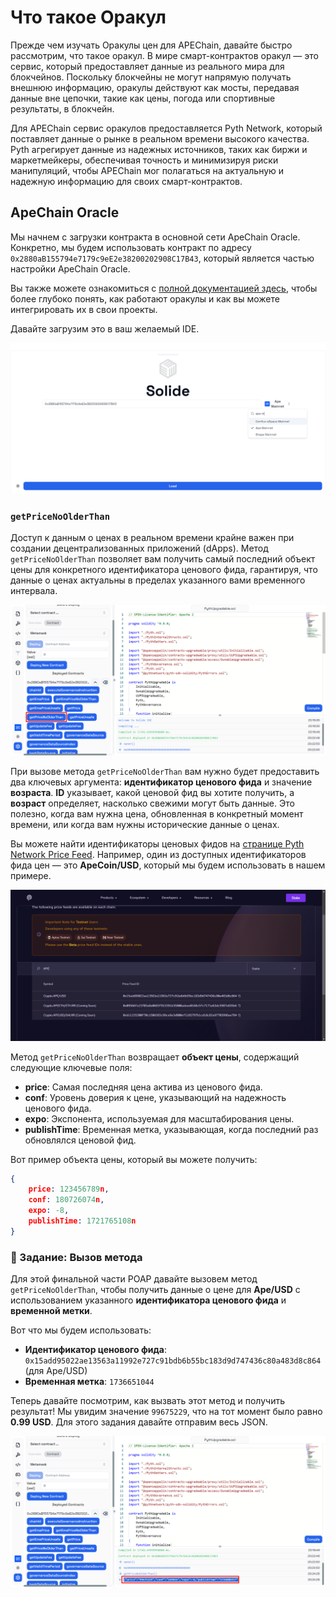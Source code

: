 # Что такое Оракул

Прежде чем изучать Оракулы цен для APEChain, давайте быстро рассмотрим, что такое оракул. В мире смарт-контрактов оракул — это сервис, который предоставляет данные из реального мира для блокчейнов. Поскольку блокчейны не могут напрямую получать внешнюю информацию, оракулы действуют как мосты, передавая данные вне цепочки, такие как цены, погода или спортивные результаты, в блокчейн.

Для APEChain сервис оракулов предоставляется Pyth Network, который поставляет данные о рынке в реальном времени высокого качества. Pyth агрегирует данные из надежных источников, таких как биржи и маркетмейкеры, обеспечивая точность и минимизируя риски манипуляций, чтобы APEChain мог полагаться на актуальную и надежную информацию для своих смарт-контрактов.

## ApeChain Oracle

Мы начнем с загрузки контракта в основной сети ApeChain Oracle. Конкретно, мы будем использовать контракт по адресу `0x2880aB155794e7179c9eE2e38200202908C17B43`, который является частью настройки ApeChain Oracle.

Вы также можете ознакомиться с [полной документацией здесь](https://docs.apechain.com/oracles), чтобы более глубоко понять, как работают оракулы и как вы можете интегрировать их в свои проекты.

Давайте загрузим это в ваш желаемый IDE.

![](https://raw.githubusercontent.com/POLearn/build-on-apechain/refs/heads/master/content/assets/images/oracle_load.png)

### `getPriceNoOlderThan`

Доступ к данным о ценах в реальном времени крайне важен при создании децентрализованных приложений (dApps). Метод `getPriceNoOlderThan` позволяет вам получить самый последний объект цены для конкретного идентификатора ценового фида, гарантируя, что данные о ценах актуальны в пределах указанного вами временного интервала.

![](https://raw.githubusercontent.com/POLearn/build-on-apechain/refs/heads/master/content/assets/images/oracle_method.png)

При вызове метода `getPriceNoOlderThan` вам нужно будет предоставить два ключевых аргумента: **идентификатор ценового фида** и значение **возраста**. **ID** указывает, какой ценовой фид вы хотите получить, а **возраст** определяет, насколько свежими могут быть данные. Это полезно, когда вам нужна цена, обновленная в конкретный момент времени, или когда вам нужны исторические данные о ценах.

Вы можете найти идентификаторы ценовых фидов на [странице Pyth Network Price Feed](https://www.pyth.network/developers/price-feed-ids). Например, один из доступных идентификаторов фида цен — это **ApeCoin/USD**, который мы будем использовать в нашем примере.

![](https://raw.githubusercontent.com/POLearn/build-on-apechain/refs/heads/master/content/assets/images/pyth_id.png)

Метод `getPriceNoOlderThan` возвращает **объект цены**, содержащий следующие ключевые поля:

- **price**: Самая последняя цена актива из ценового фида.
- **conf**: Уровень доверия к цене, указывающий на надежность ценового фида.
- **expo**: Экспонента, используемая для масштабирования цены.
- **publishTime**: Временная метка, указывающая, когда последний раз обновлялся ценовой фид.

Вот пример объекта цены, который вы можете получить:

```json
{
    price: 123456789n,
    conf: 180726074n,
    expo: -8,
    publishTime: 1721765108n
}
```

### 🚀 Задание: Вызов метода

Для этой финальной части POAP давайте вызовем метод `getPriceNoOlderThan`, чтобы получить данные о цене для **Ape/USD** с использованием указанного **идентификатора ценового фида** и **временной метки**.

Вот что мы будем использовать:

- **Идентификатор ценового фида**: `0x15add95022ae13563a11992e727c91bdb6b55bc183d9d747436c80a483d8c864` (для Ape/USD)
- **Временная метка**: `1736651044`

Теперь давайте посмотрим, как вызвать этот метод и получить результат! Мы увидим значение `99675229`, что на тот момент было равно **0.99 USD**. Для этого задания давайте отправим весь JSON.

![](https://raw.githubusercontent.com/POLearn/build-on-apechain/refs/heads/master/content/assets/images/oracle_result.png)